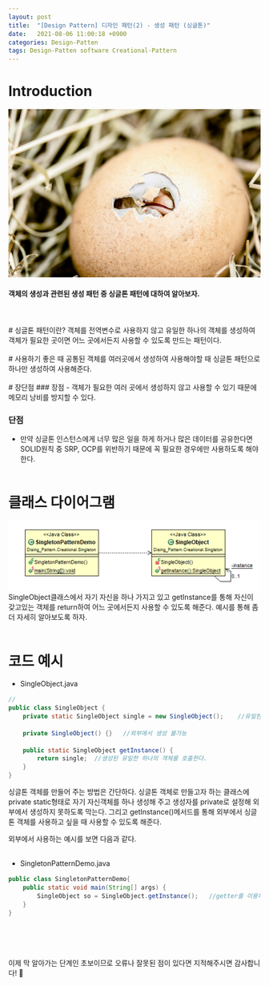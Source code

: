 ```yaml
---
layout: post
title:  "[Design Pattern] 디자인 패턴(2) - 생성 패턴 (싱글톤)"
date:   2021-08-06 11:00:18 +0900
categories: Design-Patten
tags: Design-Patten software Creational-Pattern
---
```

# Introduction

![패턴](/img/design/creational/Creational.jpg)
>
#### 객체의 생성과 관련된 생성 패턴 중 싱글톤 패턴에 대하여 알아보자.

<br>
<br>
# 싱글톤 패턴이란?
객체를 전역변수로 사용하지 않고 유일한 하나의 객체를 생성하여 객체가 필요한 곳이면 어느 곳에서든지 사용할 수 있도록 만드는 패턴이다.

<br>
<br>
# 사용하기 좋은 때
공통된 객체를 여러곳에서 생성하여 사용해야할 때 싱글톤 패턴으로 하나만 생성하여 사용해준다.


<br>
<br>
# 장단점
### 장점
- 객체가 필요한 여러 곳에서 생성하지 않고 사용할 수 있기 때문에 메모리 낭비를 방지할 수 있다.

### 단점
- 만약 싱글톤 인스턴스에게 너무 많은 일을 하게 하거나 많은 데이터를 공유한다면 SOLID원칙 중 SRP, OCP를 위반하기 때문에 꼭 필요한 경우에만 사용하도록 해야한다.
<br><br>

# 클래스 다이어그램
![Class Diagram](/img/design/creational/singleton-diagram.png)
SingleObject클래스에서 자기 자신을 하나 가지고 있고 getInstance를 통해 자신이 갖고있는 객체를 return하여 어느 곳에서든지 사용할 수 있도록 해준다. 예시를 통해 좀 더 자세히 알아보도록 하자.
<br><br>

# 코드 예시
- SingleObject.java

```java
//
public class SingleObject {
	private static SingleObject single = new SingleObject();	//유일한 하나의 객체 생성

	private SingleObject() {}	//외부에서 생성 불가능

	public static SingleObject getInstance() {
		return single;	//생성된 유일한 하나의 객체를 호출한다.
	}
}
```
싱글톤 객체를 만들어 주는 방법은 간단하다. 싱글톤 객체로 만들고자 하는 클래스에 private static형태로 자기 자신객체를 하나 생성해 주고 생성자를 private로 설정해 외부에서 생성하지 못하도록 막는다. 그리고 getInstance()메서드를 통해 외부에서 싱글톤 객체를 사용하고 싶을 때 사용할 수 있도록 해준다.

외부에서 사용하는 예시를 보면 다음과 같다.
<br><br>

- SingletonPatternDemo.java

```java
public class SingletonPatternDemo{
	public static void main(String[] args) {
		SingleObject so = SingleObject.getInstance();	//getter를 이용하여 객체 호출
	}
}
```





<br>
<br>
<br>
<br>
이제 막 알아가는 단계인 초보이므로 오류나 잘못된 점이 있다면 지적해주시면 감사합니다! 🥰
